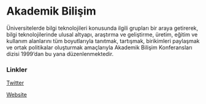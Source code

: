 # Akademik Bilişim

Üniversitelerde bilgi teknolojileri konusunda ilgili grupları bir araya getirerek, bilgi teknolojilerinde ulusal altyapı, araştırma ve geliştirme, üretim, eğitim ve kullanım alanlarını tüm boyutlarıyla tanıtmak, tartışmak, birikimleri paylaşmak ve ortak politikalar oluşturmak amaçlarıyla Akademik Bilişim Konferansları dizisi 1999’dan bu yana düzenlenmektedir.

### Linkler
[Twitter](https://twitter.com/AkademikBilisim)

[Website](http://ab.org.tr/)